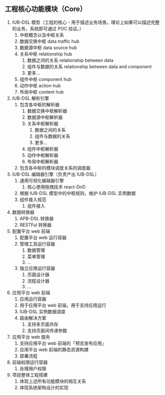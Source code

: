 ## 工程核心功能模块（Core）

1. IUB-DSL 模型（工程的核心 - 用于描述业务场景。理论上如果可以描述完整的业务，系统即可通过 POC 验证。）
   1. 中枢概念以及中枢关系
   2. 数据交换中枢 data traffic hub
   3. 数据源中枢 data source hub
   4. 关系中枢 relationship hub
      1. 数据之间的关系 relationship between data
      2. 组件与数据的关系 relationship between data and component
      3. 更多...
   5. 组件中枢 component hub
   6. 动作中枢 action hub
   7. 布局中枢 content hub
2. IUB-DSL 解析引擎
   1. 包含各中枢的解析器
      1. 数据交换中枢解析器
      2. 数据源中枢解析器
      3. 关系中枢解析器
         1. 数据之间的关系
         2. 组件与数据的关系
         3. 更多...
      4. 组件中枢解析器
      5. 动作中枢解析器
      6. 布局中枢解析器
   2. 包含各中枢的模块调度关系的调度器
3. IUB-DSL 编辑器引擎（负责产出 IUB-DSL）
   1. 通用可视化编辑器引擎
      1. 核心使用拖拽技术 react-DnD
   2. 根据 IUB-DSL 模型中的中枢规则，维护 IUB-DSL 实例数据
   3. 组件接入规范
      1. 组件接入
4. 数据转换器
   1. APB-DSL 转换器
   2. RESTFul 转换器
5. 配置平台 web 前端
   1. 配置平台 web 运行容器
   2. 管理工具运行容器
      1. 数据管理
      2. 菜单管理
      3. ...
   3. 独立应用运行容器
      1. 页面设计器
      2. 流程设计器
      3. ...
6. 应用平台 web 前端
   1. 应用运行容器
   2. 用于应用平台 web 前端，用于支持应用运行
   3. IUB-DSL 实例数据调度
   4. 路由解决方案
      1. 支持多页面共存
      2. 支持页面间传递参数
7. 应用平台 web 服务
   1. 支持应用平台 web 前端的「预览发布应用」
   2. 应用平台 web 前端的静态资源构建
   3. 部署流程
8. 前端权限运行容器
   1. 处理用户权限
9. 项目整体工程搭建
   1. 体现上述所有功能模块的相互关系
   2. 体现系统架构设计的实现

